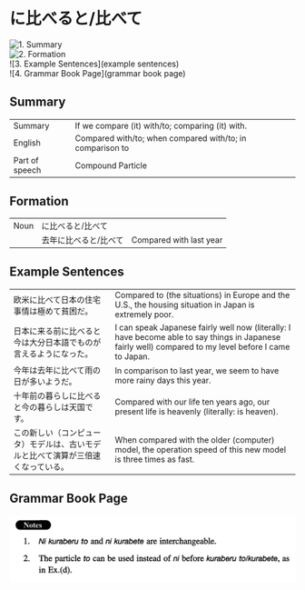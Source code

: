 # に比べると/比べて

![1. Summary](summary)<br>
![2. Formation](formation)<br>
![3. Example Sentences](example sentences)<br>
![4. Grammar Book Page](grammar book page)<br>


## Summary

<table><tr>   <td>Summary</td>   <td>If we compare (it) with/to; comparing (it) with.</td></tr><tr>   <td>English</td>   <td>Compared with/to; when compared with/to; in comparison to</td></tr><tr>   <td>Part of speech</td>   <td>Compound Particle</td></tr></table>

## Formation

<table class="table"><tbody><tr class="tr head"><td class="td"><span class="bold">Noun</span></td><td class="td"><span class="concept">に比べると</span><span>/</span><span class="concept">比べて</span></td><td class="td"></td></tr><tr class="tr"><td class="td"></td><td class="td"><span>去年</span><span class="concept">に比べると</span><span>/</span><span class="concept">比べて</span></td><td class="td"><span>Compared with last year</span></td></tr></tbody></table>

## Example Sentences

<table><tr>   <td>欧米に比べて日本の住宅事情は極めて貧困だ。</td>   <td>Compared to (the situations) in Europe and the U.S., the housing situation in Japan is extremely poor.</td></tr><tr>   <td>日本に来る前に比べると今は大分日本語でものが言えるようになった。</td>   <td>I can speak Japanese fairly well now (literally: I have become able to say things in Japanese fairly well) compared to my level before I came to Japan.</td></tr><tr>   <td>今年は去年に比べて雨の日が多いようだ。</td>   <td>In comparison to last year, we seem to have more rainy days this year.</td></tr><tr>   <td>十年前の暮らしに比べると今の暮らしは天国です。</td>   <td>Compared with our life ten years ago, our present life is heavenly (literally: is heaven).</td></tr><tr>   <td>この新しい（コンピュータ）モデルは、古いモデルと比べて演算が三倍速くなっている。</td>   <td>When compared with the older (computer) model, the operation speed of this new model is three times as fast.</td></tr></table>

## Grammar Book Page

![](../img/Intermediateに比べる／比べて.png)

